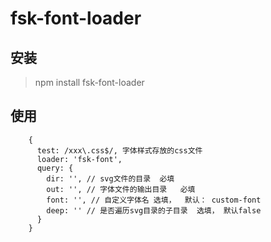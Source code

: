 # fsk-font-loader #

## 安装 ##
>npm install fsk-font-loader

## 使用 ##

```
    {
      test: /xxx\.css$/, 字体样式存放的css文件
      loader: 'fsk-font', 
      query: {
        dir: '', // svg文件的目录  必填
        out: '', // 字体文件的输出目录   必填
        font: '', // 自定义字体名 选填，  默认： custom-font
        deep: '' // 是否遍历svg目录的子目录  选填， 默认false
      }
    }
```
